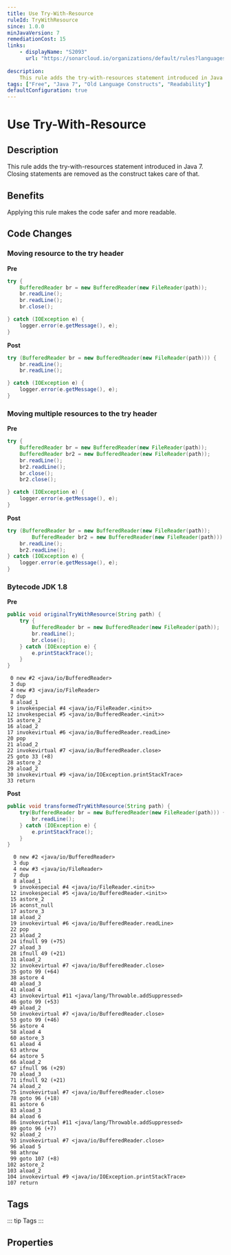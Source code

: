 ```yaml
---
title: Use Try-With-Resource
ruleId: TryWithResource
since: 1.0.0
minJavaVersion: 7
remediationCost: 15
links:
    - displayName: "S2093"
      url: "https://sonarcloud.io/organizations/default/rules?languages=java&open=java%3AS2093&q=S2093"
    
description:
    This rule adds the try-with-resources statement introduced in Java 7. Closing statements are removed as the construct takes care of that.
tags: ["Free", "Java 7", "Old Language Constructs", "Readability"]
defaultConfiguration: true
---
```


# Use Try-With-Resource

## Description

This rule adds the try-with-resources statement introduced in Java 7. Closing statements are removed as
the construct takes care of that.

## Benefits

Applying this rule makes the code safer and more readable.


## Code Changes

### Moving resource to the try header

__Pre__
```java
try {
    BufferedReader br = new BufferedReader(new FileReader(path));
    br.readLine();
    br.readLine();
    br.close();

} catch (IOException e) {
    logger.error(e.getMessage(), e);
}
```

__Post__
```java
try (BufferedReader br = new BufferedReader(new FileReader(path))) {
    br.readLine();
    br.readLine();

} catch (IOException e) {
    logger.error(e.getMessage(), e);
}
```


### Moving multiple resources to the try header

__Pre__

```java
try {
    BufferedReader br = new BufferedReader(new FileReader(path));
    BufferedReader br2 = new BufferedReader(new FileReader(path));
    br.readLine();
    br2.readLine();
    br.close();
    br2.close();

} catch (IOException e) {
    logger.error(e.getMessage(), e);
}
```

__Post__
```java
try (BufferedReader br = new BufferedReader(new FileReader(path));
        BufferedReader br2 = new BufferedReader(new FileReader(path))) {
    br.readLine();
    br2.readLine();
} catch (IOException e) {
    logger.error(e.getMessage(), e);
}
```

### Bytecode JDK 1.8 

__Pre__
```java
public void originalTryWithResource(String path) {
    try {
        BufferedReader br = new BufferedReader(new FileReader(path));
        br.readLine();
        br.close();
    } catch (IOException e) {
        e.printStackTrace();
    }
}
```

```
 0 new #2 <java/io/BufferedReader>
 3 dup
 4 new #3 <java/io/FileReader>
 7 dup
 8 aload_1
 9 invokespecial #4 <java/io/FileReader.<init>>
12 invokespecial #5 <java/io/BufferedReader.<init>>
15 astore_2
16 aload_2
17 invokevirtual #6 <java/io/BufferedReader.readLine>
20 pop
21 aload_2
22 invokevirtual #7 <java/io/BufferedReader.close>
25 goto 33 (+8)
28 astore_2
29 aload_2
30 invokevirtual #9 <java/io/IOException.printStackTrace>
33 return
```

__Post__
```java
public void transformedTryWithResource(String path) {
    try(BufferedReader br = new BufferedReader(new FileReader(path))) {
        br.readLine();
    } catch (IOException e) {
        e.printStackTrace();
    }
}
```

```
  0 new #2 <java/io/BufferedReader>
  3 dup
  4 new #3 <java/io/FileReader>
  7 dup
  8 aload_1
  9 invokespecial #4 <java/io/FileReader.<init>>
 12 invokespecial #5 <java/io/BufferedReader.<init>>
 15 astore_2
 16 aconst_null
 17 astore_3
 18 aload_2
 19 invokevirtual #6 <java/io/BufferedReader.readLine>
 22 pop
 23 aload_2
 24 ifnull 99 (+75)
 27 aload_3
 28 ifnull 49 (+21)
 31 aload_2
 32 invokevirtual #7 <java/io/BufferedReader.close>
 35 goto 99 (+64)
 38 astore 4
 40 aload_3
 41 aload 4
 43 invokevirtual #11 <java/lang/Throwable.addSuppressed>
 46 goto 99 (+53)
 49 aload_2
 50 invokevirtual #7 <java/io/BufferedReader.close>
 53 goto 99 (+46)
 56 astore 4
 58 aload 4
 60 astore_3
 61 aload 4
 63 athrow
 64 astore 5
 66 aload_2
 67 ifnull 96 (+29)
 70 aload_3
 71 ifnull 92 (+21)
 74 aload_2
 75 invokevirtual #7 <java/io/BufferedReader.close>
 78 goto 96 (+18)
 81 astore 6
 83 aload_3
 84 aload 6
 86 invokevirtual #11 <java/lang/Throwable.addSuppressed>
 89 goto 96 (+7)
 92 aload_2
 93 invokevirtual #7 <java/io/BufferedReader.close>
 96 aload 5
 98 athrow
 99 goto 107 (+8)
102 astore_2
103 aload_2
104 invokevirtual #9 <java/io/IOException.printStackTrace>
107 return
```

<VersionNotice />


## Tags

::: tip Tags
<TagLinks />
:::

## Properties

<RuleProperties />
